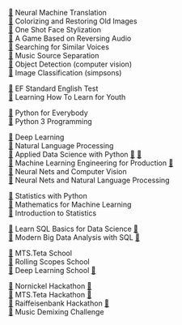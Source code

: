 [🔗](https://github.com/vaaliferov/119_dls2_nmt) Neural Machine Translation  
[🔗](https://github.com/vaaliferov/121_deoldify) Colorizing and Restoring Old Images  
[🔗](https://github.com/vaaliferov/117_jojo_gan) One Shot Face Stylization  
[🔗](https://github.com/vaaliferov/109_ssa) A Game Based on Reversing Audio  
[🔗](https://github.com/vaaliferov/107_voxceleb) Searching for Similar Voices  
[🔗](https://github.com/vaaliferov/088_unmix) Music Source Separation  
[🔗](https://github.com/vaaliferov/083_dls1_detection) Object Detection (computer vision)  
[🔗](https://github.com/vaaliferov/075_dls1_simpsons) Image Classification (simpsons)  

[🔗](https://github.com/vaaliferov/vaaliferov/blob/master/certificates/022.pdf)  EF Standard English Test   
[🔗](https://github.com/vaaliferov/vaaliferov/blob/master/certificates/023.pdf)  Learning How To Learn for Youth  

[🔗](https://github.com/vaaliferov/vaaliferov/blob/master/certificates/014.pdf)  Python for Everybody  
[🔗](https://github.com/vaaliferov/vaaliferov/blob/master/certificates/010.pdf)  Python 3 Programming  

[🔗](https://github.com/vaaliferov/vaaliferov/blob/master/certificates/049.pdf)  Deep Learning  
[🔗](https://github.com/vaaliferov/vaaliferov/blob/master/certificates/058.pdf)  Natural Language Processing  
[🔗](https://www.coursera.org/specializations/data-science-python)  Applied Data Science with Python  [🔗](https://github.com/vaaliferov/vaaliferov/blob/master/certificates/021.pdf) [🔗](https://github.com/vaaliferov/vaaliferov/blob/master/certificates/029.pdf)  
[🔗](https://www.coursera.org/specializations/machine-learning-engineering-for-production-mlops)  Machine Learning Engineering for Production [🔗](https://github.com/vaaliferov/vaaliferov/blob/master/certificates/035.pdf)  
[🔗](https://github.com/vaaliferov/vaaliferov/blob/master/certificates/038.pdf)  Neural Nets and Computer Vision  
[🔗](https://github.com/vaaliferov/vaaliferov/blob/master/certificates/039.pdf)  Neural Nets and Natural Language Processing  

[🔗](https://github.com/vaaliferov/vaaliferov/blob/master/certificates/019.pdf)  Statistics with Python  
[🔗](https://github.com/vaaliferov/vaaliferov/blob/master/certificates/053.pdf)  Mathematics for Machine Learning  
[🔗](https://github.com/vaaliferov/vaaliferov/blob/master/certificates/043.pdf)  Introduction to Statistics  

[🔗](https://www.coursera.org/specializations/learn-sql-basics-data-science)  Learn SQL Basics for Data Science  [🔗](https://github.com/vaaliferov/vaaliferov/blob/master/certificates/032.pdf)  
[🔗](https://www.coursera.org/specializations/cloudera-big-data-analysis-sql)  Modern Big Data Analysis with SQL  [🔗](https://github.com/vaaliferov/vaaliferov/blob/master/certificates/033.pdf)  

[🔗](https://github.com/vaaliferov/vaaliferov/blob/master/certificates/041.pdf)  MTS.Teta School  
[🔗](https://github.com/rolling-scopes-school/ml-intro)  Rolling Scopes School  
[🔗](https://github.com/DLSchool/deep-learning-school)  Deep Learning School  [🔗](https://github.com/vaaliferov/vaaliferov/blob/master/certificates/036.pdf)  

[🔗](https://nnhackathon.ru/)  Nornickel Hackathon [🔗](https://github.com/vaaliferov/vaaliferov/blob/master/certificates/034.pdf)  
[🔗](https://github.com/emeli-dral/teta_ml)  MTS.Teta Hackathon [🔗](https://github.com/vaaliferov/vaaliferov/blob/master/certificates/040.pdf)  
[🔗](https://raifhack.ru/)  Raiffeisenbank Hackathon [🔗](https://github.com/vaaliferov/vaaliferov/blob/master/certificates/042.pdf)  
[🔗](https://www.aicrowd.com/challenges/music-demixing-challenge-ismir-2021)  Music Demixing Challenge  
